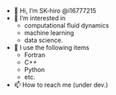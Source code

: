 - 👋 Hi, I’m SK-hiro @i16777215
- 👀 I’m interested in 
  - computational fluid dynamics
  - machine learning
  - data science.
- 🌱 I use the following items
  - Fortran
  - C++
  - Python
  - etc.
- 📫 How to reach me (under dev.)

<!---
i16777215/i16777215 is a ✨ special ✨ repository because its `README.md` (this file) appears on your GitHub profile.
You can click the Preview link to take a look at your changes.
--->
